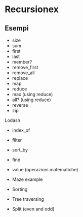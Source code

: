 # Recursionex

## Esempi
- size
- sum
- first
- last
- member?
- remove_first
- remove_all
- replace
- map
- reduce
- max (using reduce)
- all? (using reduce)
- reverse
- zip

Lodash
- index_of
- filter
- sort_by
- find


- value (operazioni matematiche)
- Maze example
- Sorting
- Tree traversing
- Split (even and odd)